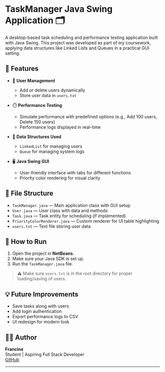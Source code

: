 # TaskManager Java Swing Application 🗂️

A desktop-based task scheduling and performance testing application built with Java Swing. This project was developed as part of my coursework, applying data structures like Linked Lists and Queues in a practical GUI setting.

## 📌 Features

- 👤 **User Management**  
  - Add or delete users dynamically
  - Store user data in `users.txt`

- ⏱️ **Performance Testing**  
  - Simulate performance with predefined options (e.g., Add 100 users, Delete 150 users)
  - Performance logs displayed in real-time

- 🧠 **Data Structures Used**
  - `LinkedList` for managing users
  - `Queue` for managing system logs

- 🖥️ **Java Swing GUI**
  - User-friendly interface with tabs for different functions
  - Priority color rendering for visual clarity

## 📁 File Structure

- `TaskManager.java` — Main application class with GUI setup  
- `User.java` — User class with data and methods  
- `Task.java` — Task entity for scheduling (if implemented)  
- `PriorityColorRenderer.java` — Custom renderer for UI table highlighting  
- `users.txt` — Text file storing user data

## 🚀 How to Run

1. Open the project in **NetBeans**.
2. Make sure your Java SDK is set up.
3. Run the `TaskManager.java` file.

> ⚠️ Make sure `users.txt` is in the root directory for proper loading/saving of users.

## 💡 Future Improvements

- Save tasks along with users
- Add login authentication
- Export performance logs to CSV
- UI redesign for modern look

## 👩‍💻 Author

**Francine**  
Student | Aspiring Full Stack Developer  
[GitHub](https://github.com/franc13e)

---

